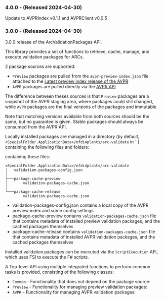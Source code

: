 ﻿### 4.0.0 - (Released 2024-04-30)

Update to AVPRIndex v0.1.1 and AVPRClient v0.0.5

### 3.0.0 - (Released 2024-04-30)

3.0.0 release of the ArcValidationPackages API.

This library provides a set of functions to retrieve, cache, manage, and execute validation packages for ARCs.

2 package sources are supported: 

- `Preview` packages are pulled from the `avpr-preview-index.json` file attached to the [Latest preview index release of the AVPR](https://github.com/nfdi4plants/arc-validate-package-registry/releases/tag/preview-index) 
- `AVPR` packages are pulled directly via the [AVPR API](https://avpr.nfdi4plants.org/swagger/index.html)

The difference between theses sources is that `Preview` packages are a snapshot of the AVPR staging area, where packages could still changed, while `AVPR` packages are the final versions of the packages and immutable.

Note that matching versions available from both sources should be the same, but no guarantee is given. Stable packages should always be consumed from the AVPR API.

Locally installed packages are managed in a directory (by default, `<SpecialFolder.ApplicationData>/nfdi4plants/arc-validate` in ``) containing the following files and folders:

containing these files:

```
<SpecialFolder.ApplicationData>/nfdi4plants/arc-validate
│   validation-packages-config.json
│ 
├───package-cache-preview
│       validation-packages-cache.json
│
└───package-cache-release
        validation-packages-cache.json
```

- validation-packages-config.json contains a local copy of the AVPR preview index and some config settings
- package-cache-preview contains `validation-packages-cache.json` file that contains metadata of installed preview validation packages, and the cached packages themselves
- package-cache-release contains `validation-packages-cache.json` file that contains metadata of installed AVPR validation packages, and the cached packages themselves

Installed validation packages can be executed via the `ScriptExecution` API, which uses FSI to execute the F# scripts.

A Top-level API using multiple integrated functions to perform common tasks is provided, consisting of the following classes:

- `Common` - Functionality that does not depend on the package source:
- `Preview` - Functionality for managing preview validation packages:
- `AVPR` - Functionality for managing AVPR validation packages: